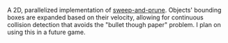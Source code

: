 A 2D, parallelized implementation of [sweep-and-prune](https://en.wikipedia.org/wiki/Sweep_and_prune). Objects' bounding boxes are expanded based on their velocity, allowing for continuous collision detection that avoids the "bullet though paper" problem. I plan on using this in a future game.
